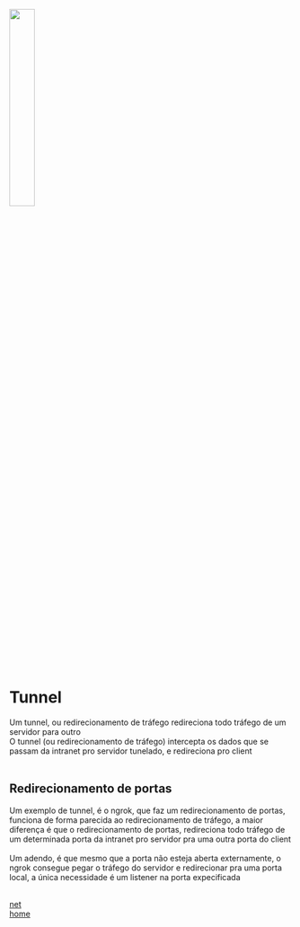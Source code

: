 <img width="30%" src="https://i.imgur.com/CGV9DU1.png"></img>

# Tunnel
Um tunnel, ou redirecionamento de tráfego redireciona todo tráfego de um servidor para outro<br>
O tunnel (ou redirecionamento de tráfego) intercepta os dados que se passam da intranet pro servidor tunelado, e redireciona pro client<br><br>

## Redirecionamento de portas
Um exemplo de tunnel, é o ngrok, que faz um redirecionamento de portas, funciona de forma parecida ao redirecionamento de tráfego, a maior diferença é que o redirecionamento de portas, redireciona todo tráfego de um determinada porta da intranet pro servidor pra uma outra porta do client<br><br>
Um adendo, é que mesmo que a porta não esteja aberta externamente, o ngrok consegue pegar o tráfego do servidor e redirecionar pra uma porta local, a única necessidade é um listener na porta expecificada<br><br>

[net](../README.md)<br>
[home](../../README.md)
